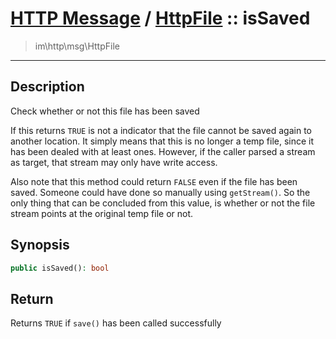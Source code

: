 # [HTTP Message](http.md) / [HttpFile](http-HttpFile.md) :: isSaved
 > im\http\msg\HttpFile
____

## Description
Check whether or not this file has been saved

If this returns `TRUE` is not a indicator that the
file cannot be saved again to another location.
It simply means that this is no longer a temp file,
since it has been dealed with at least ones.
However, if the caller parsed a stream as target,
that stream may only have write access.

Also note that this method could return `FALSE`
even if the file has been saved. Someone could have
done so manually using `getStream()`. So the only thing that
can be concluded from this value, is whether or not the file
stream points at the original temp file or not.

## Synopsis
```php
public isSaved(): bool
```

## Return
Returns `TRUE` if `save()` has been called successfully
